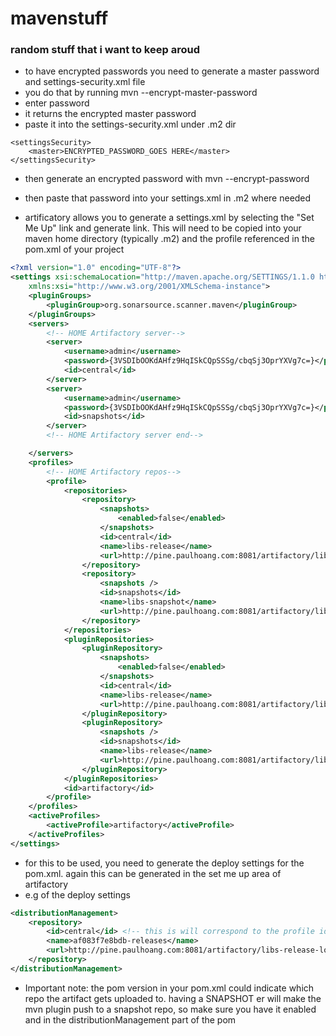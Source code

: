 # mavenstuff

### random stuff that i want to keep aroud

- to have encrypted passwords you need to generate a master password and settings-security.xml file
- you do that by running mvn --encrypt-master-password
- enter password
- it returns the encrypted master password
- paste it into the settings-security.xml under .m2 dir
```
<settingsSecurity>
    <master>ENCRYPTED_PASSWORD_GOES HERE</master>
</settingsSecurity>
```

- then generate an encrypted password with mvn --encrypt-password
- then paste that password into your settings.xml in .m2 where needed

- artificatory allows you to generate a settings.xml by selecting the "Set Me Up" link and generate link. This will need to be copied into your maven home directory (typically .m2) and the profile referenced in the pom.xml of your project

```settings.xml
<?xml version="1.0" encoding="UTF-8"?>
<settings xsi:schemaLocation="http://maven.apache.org/SETTINGS/1.1.0 http://maven.apache.org/xsd/settings-1.1.0.xsd" xmlns="http://maven.apache.org/SETTINGS/1.1.0"
	xmlns:xsi="http://www.w3.org/2001/XMLSchema-instance">
	<pluginGroups>
		<pluginGroup>org.sonarsource.scanner.maven</pluginGroup>
	</pluginGroups>
	<servers>
		<!-- HOME Artifactory server-->
		<server>
			<username>admin</username>
			<password>{3VSDIbOOKdAHfz9HqISkCQpSSSg/cbqSj3OprYXVg7c=}</password>
			<id>central</id>
		</server>
		<server>
			<username>admin</username>
			<password>{3VSDIbOOKdAHfz9HqISkCQpSSSg/cbqSj3OprYXVg7c=}</password>
			<id>snapshots</id>
		</server>
		<!-- HOME Artifactory server end-->

	</servers>
	<profiles>
		<!-- HOME Artifactory repos-->
		<profile>
			<repositories>
				<repository>
					<snapshots>
						<enabled>false</enabled>
					</snapshots>
					<id>central</id>
					<name>libs-release</name>
					<url>http://pine.paulhoang.com:8081/artifactory/libs-release</url>
				</repository>
				<repository>
					<snapshots />
					<id>snapshots</id>
					<name>libs-snapshot</name>
					<url>http://pine.paulhoang.com:8081/artifactory/libs-snapshot</url>
				</repository>
			</repositories>
			<pluginRepositories>
				<pluginRepository>
					<snapshots>
						<enabled>false</enabled>
					</snapshots>
					<id>central</id>
					<name>libs-release</name>
					<url>http://pine.paulhoang.com:8081/artifactory/libs-release</url>
				</pluginRepository>
				<pluginRepository>
					<snapshots />
					<id>snapshots</id>
					<name>libs-release</name>
					<url>http://pine.paulhoang.com:8081/artifactory/libs-release</url>
				</pluginRepository>
			</pluginRepositories>
			<id>artifactory</id>
		</profile>
	</profiles>
	<activeProfiles>
		<activeProfile>artifactory</activeProfile>
	</activeProfiles>
</settings>


```

- for this to be used, you need to generate the deploy settings for the pom.xml. again this can be generated in the set me up area of artifactory
- e.g of the deploy settings

``` pom.xml
<distributionManagement>
    <repository>
        <id>central</id> <!-- this is will correspond to the profile ids in the settings.xml -->
        <name>af083f7e8bdb-releases</name>
        <url>http://pine.paulhoang.com:8081/artifactory/libs-release-local</url>
    </repository>
</distributionManagement>
```

- Important note: the pom version in your pom.xml could indicate which repo the artifact gets uploaded to. having a SNAPSHOT er will make the mvn plugin push to a snapshot repo, so make sure you have it enabled and in the distributionManagement part of the pom
